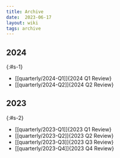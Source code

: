```yaml
---
title: Archive
date:  2023-06-17
layout: wiki
tags: archive
---
```


## 2024
{:#s-1}

* [[quarterly/2024-Q1]]{2024 Q1 Review}
* [[quarterly/2024-Q2]]{2024 Q2 Review}

## 2023
{:#s-2}

* [[quarterly/2023-Q1]]{2023 Q1 Review}
* [[quarterly/2023-Q2]]{2023 Q2 Review}
* [[quarterly/2023-Q3]]{2023 Q3 Review}
* [[quarterly/2023-Q4]]{2023 Q4 Review}

